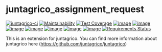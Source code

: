 # juntagrico_assignment_request

[![juntagrico-ci](https://github.com/juntagrico/juntagrico-assignment-request/actions/workflows/juntagrico-ci.yml/badge.svg?branch=main&event=push)](https://github.com/juntagrico/juntagrico-assignment-request/actions/workflows/juntagrico-ci.yml)
[![Maintainability](https://api.codeclimate.com/v1/badges/6c1a453b157b9395a858/maintainability)](https://codeclimate.com/github/juntagrico/juntagrico-assignment-request/maintainability)
[![Test Coverage](https://api.codeclimate.com/v1/badges/6c1a453b157b9395a858/test_coverage)](https://codeclimate.com/github/juntagrico/juntagrico-assignment-request/test_coverage)
[![image](https://img.shields.io/pypi/v/juntagrico_assignment_request.svg)](https://pypi.python.org/pypi/juntagrico_assignment_request)
[![image](https://img.shields.io/pypi/l/juntagrico_assignment_request.svg)](https://pypi.python.org/pypi/juntagrico_assignment_request)
[![image](https://img.shields.io/pypi/pyversions/juntagrico_assignment_request.svg)](https://pypi.python.org/pypi/juntagrico_assignment_request)
[![image](https://img.shields.io/pypi/status/juntagrico_assignment_request.svg)](https://pypi.python.org/pypi/juntagrico_assignment_request)
[![image](https://img.shields.io/pypi/dm/juntagrico_assignment_request.svg)](https://pypi.python.org/pypi/juntagrico_assignment_request/)
[![image](https://img.shields.io/github/last-commit/juntagrico/juntagrico_assignment_request.svg)](https://github.com/juntagrico/juntagrico_assignment_request)
[![image](https://img.shields.io/github/commit-activity/y/juntagrico/juntagrico_assignment_request)](https://github.com/juntagrico/juntagrico_assignment_request)
[![Requirements Status](https://requires.io/github/juntagrico/juntagrico-assignment-request/requirements.svg?branch=main)](https://requires.io/github/juntagrico/juntagrico-assignment-request/requirements/?branch=main)

This is an extension for juntagrico. You can find more information about juntagrico here
(https://github.com/juntagrico/juntagrico)

